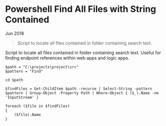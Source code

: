 # Powershell Find All Files with String Contained

Jun 2018

> Script to locate all files contained in folder containing search text.

Script to locate all files contained in folder containing search text. Useful for finding endpoint references within web apps and logic apps.

```
$path = "C:\projects\project\src"
$pattern = "Find"

cd $path

$findFiles = Get-ChildItem $path -recurse | Select-String -pattern $pattern | Group-Object -Property Path | Where-Object { ($_).Name -ne 'InputStream' } 

foreach ($file in $findFiles)
{
    ($file).Name
}
```